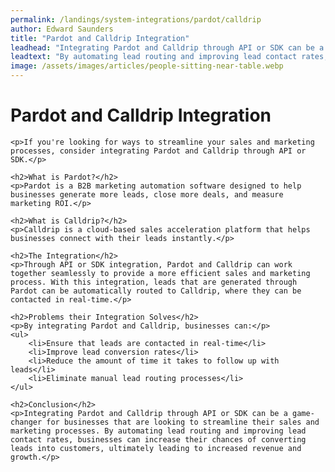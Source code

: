 ```yaml
---
permalink: /landings/system-integrations/pardot/calldrip
author: Edward Saunders
title: "Pardot and Calldrip Integration"
leadhead: "Integrating Pardot and Calldrip through API or SDK can be a game-changer for businesses that are looking to streamline their sales and marketing processes"
leadtext: "By automating lead routing and improving lead contact rates, businesses can increase their chances of converting leads into customers, ultimately leading to increased revenue and growth."
image: /assets/images/articles/people-sitting-near-table.webp
---
```

<div class="arttext">	<h1>Pardot and Calldrip Integration</h1>

	<p>If you're looking for ways to streamline your sales and marketing processes, consider integrating Pardot and Calldrip through API or SDK.</p>

	<h2>What is Pardot?</h2>
	<p>Pardot is a B2B marketing automation software designed to help businesses generate more leads, close more deals, and measure marketing ROI.</p>

	<h2>What is Calldrip?</h2>
	<p>Calldrip is a cloud-based sales acceleration platform that helps businesses connect with their leads instantly.</p>

	<h2>The Integration</h2>
	<p>Through API or SDK integration, Pardot and Calldrip can work together seamlessly to provide a more efficient sales and marketing process. With this integration, leads that are generated through Pardot can be automatically routed to Calldrip, where they can be contacted in real-time.</p>

	<h2>Problems their Integration Solves</h2>
	<p>By integrating Pardot and Calldrip, businesses can:</p>
	<ul>
		<li>Ensure that leads are contacted in real-time</li>
		<li>Improve lead conversion rates</li>
		<li>Reduce the amount of time it takes to follow up with leads</li>
		<li>Eliminate manual lead routing processes</li>
	</ul>

	<h2>Conclusion</h2>
	<p>Integrating Pardot and Calldrip through API or SDK can be a game-changer for businesses that are looking to streamline their sales and marketing processes. By automating lead routing and improving lead contact rates, businesses can increase their chances of converting leads into customers, ultimately leading to increased revenue and growth.</p>
</div>